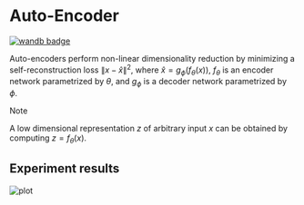 # Auto-Encoder

[![wandb badge](https://img.shields.io/badge/Weights_&_Biases-FFCC33?style=for-the-badge&logo=WeightsAndBiases&logoColor=black)](https://wandb.ai/chnyutao/mlax/runs/s1nsdryv)

Auto-encoders perform non-linear dimensionality reduction by minimizing a self-reconstruction loss $\lVert x-\hat{x}\rVert^2$, where $\hat{x}=g_\phi(f_\theta(x))$, $f_\theta$ is an encoder network parametrized by $\theta$, and $g_\phi$ is a decoder network parametrized by $\phi$.

> [!Note]
> A low dimensional representation $z$ of arbitrary input $x$ can be obtained by computing $z=f_\theta(x)$.

## Experiment results

![plot](https://api.wandb.ai/files/chnyutao/mlax/s1nsdryv/media/images/plot_18760_a29d2a69ccb605299bf5.png)
